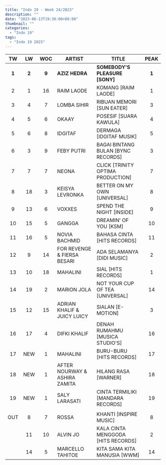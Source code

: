 ```yaml
---
title: "Indo 19 - Week 24/2023"
description: ""
date: "2023-06-13T19:30:00+08:00"
thumbnail: ""
categories:
  - "Indo 19"
tags:
  - "Indo 19 2023"
---
```

<!--more-->
|TW|LW|WOC|ARTIST|TITLE|PEAK|
|:----:|:----:|:----:|----|----|:----:|
|**1**|**2**|**9**|**AZIZ HEDRA**|**SOMEBODY'S PLEASURE [SONY]**|**1**|
|2|1|16|RAIM LAODE|KOMANG [RAIM LAODE]|1|
|3|4|7|LOMBA SIHIR|RIBUAN MEMORI [SUN EATER]|3|
|4|5|6|OKAAY|POSESIF [SUARA KAWULA]|4|
|5|6|8|IDGITAF|DERMAGA [IDGITAF MUSIK]|5|
|6|3|9|FEBY PUTRI|BAGAI BINTANG BULAN [BYNC RECORDS]|3|
|7|7|7|NEONA|CLICK [TRINITY OPTIMA PRODUCTION]|7|
|8|18|3|KEISYA LEVRONKA|BETTER ON MY OWN [UNIVERSAL]|8|
|9|13|6|VOXXES|SPEND THE NIGHT [INSIDE]|9|
|10|15|5|GANGGA|DREAMIN' OF YOU [KSM]|10|
|11|16|5|NOVIA BACHMID|BAHASA CINTA [HITS RECORDS]|11|
|12|9|14|FOR REVENGE & FIERSA BESARI|ADA SELAMANYA [DIDI MUSIC]|2|
|13|10|18|MAHALINI|SIAL [HITS RECORDS]|1|
|14|19|2|MARION JOLA|NOT YOUR CUP OF TEA [UNIVERSAL]|14|
|15|12|15|ADRIAN KHALIF & JUICY LUICY|SIALAN [E-MOTION]|3|
|16|17|4|DIFKI KHALIF|DENAH RUMAHMU [MUSICA STUDIO'S]|16|
|17|NEW|1|MAHALINI|BURU-BURU [HITS RECORDS]|17|
|18|NEW|1|AFTER NOURWAY & ASHIRA ZAMITA|HILANG RASA [WARNER]|18|
|19|NEW|1|SALY LARASATI|CINTA TERMILIKI [MANDARA RECORDS]|19|
| | | | | | |
|OUT|8|7|ROSSA|KHANTI [INSPIRE MUSIC]|8|
| |11|10|ALVIN JO|KALA CINTA MENGGODA [HITS RECORDS]|2|
| |14|5|MARCELLO TAHITOE|KITA SAMA KITA MANUSIA [WWM]|14|